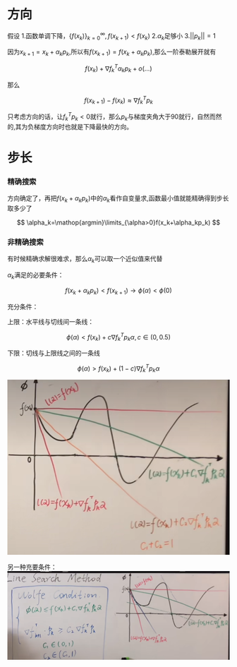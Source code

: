 # 方向

假设
1.函数单调下降，$\{f(x_k)\}_{k=0}^\infty,f(x_{k+1})<f(x_{k})$
2.$\alpha_k$足够小
3.$||p_k||=1$

因为$x_{k+1}=x_k+\alpha_kp_k$,所以有$f(x_{k+1})=f(x_k+\alpha_kp_k)$,那么一阶泰勒展开就有

$$
f(x_{k})+\nabla f_k^T\alpha_kp_k+o(...)
$$

那么

$$
f(x_{k+1})-f(x_k) \approx \nabla f_k^Tp_k
$$

只考虑方向的话，让$f_k^Tp_k<0$就行，那么$p_k$与梯度夹角大于90就行，自然而然的,其为负梯度方向时也就是下降最快的方向。

# 步长

### 精确搜索

方向确定了，再把$f(x_k+\alpha_kp_k)$中的$\alpha_k$看作自变量求,函数最小值就能精确得到步长取多少了

$$
\alpha_k=\mathop{argmin}\limits_{\alpha>0}f(x_k+\alpha_kp_k)
$$

### 非精确搜索

有时候精确求解很难求，那么$\alpha_k$可以取一个近似值来代替

$\alpha_k$满足的必要条件：

$$
f(x_k+\alpha_kp_k)<f(x_{k+1})\rightarrow \phi(\alpha)<\phi(0)
$$

充分条件：

上限：水平线与切线间一条线：

$$
\phi(\alpha)<f(x_{k})+ c\nabla f_k^Tp_k\alpha ,c\in(0,0.5)
$$

下限：切线与上限线之间的一条线

$$
\phi(\alpha)>f(x_{k})+ (1-c)\nabla f_k^Tp_k\alpha
$$

![image.png](assets/1?t=1749567664988)

另一种充要条件：
![image.png](assets/3)



